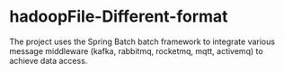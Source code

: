 # hadoopFile-Different-format
The project uses the Spring Batch batch framework to integrate various message middleware (kafka, rabbitmq, rocketmq, mqtt, activemq) to achieve data access.
